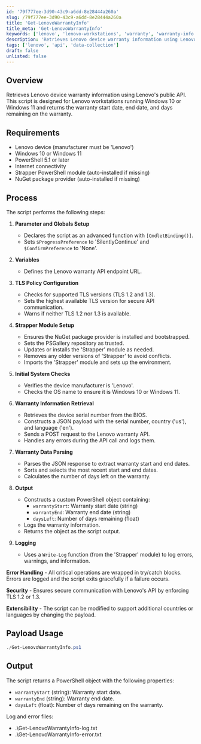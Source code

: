 ```yaml
---
id: '79f777ee-3d90-43c9-a6dd-8e28444a260a'
slug: /79f777ee-3d90-43c9-a6dd-8e28444a260a
title: 'Get-LenovoWarrantyInfo'
title_meta: 'Get-LenovoWarrantyInfo'
keywords: ['lenovo', 'lenovo-workstations', 'warranty', 'warranty-info', 'lenovo-warranty']
description: 'Retrieves Lenovo device warranty information using Lenovo''s public API. This script is designed for Lenovo workstations running Windows 10 or Windows 11 and returns the warranty start date, end date, and days remaining on the warranty.'
tags: ['lenovo', 'api', 'data-collection']
draft: false
unlisted: false
---
```


## Overview

Retrieves Lenovo device warranty information using Lenovo's public API. This script is designed for Lenovo workstations running Windows 10 or Windows 11 and returns the warranty start date, end date, and days remaining on the warranty.

## Requirements

- Lenovo device (manufacturer must be 'Lenovo')
- Windows 10 or Windows 11
- PowerShell 5.1 or later
- Internet connectivity
- Strapper PowerShell module (auto-installed if missing)
- NuGet package provider (auto-installed if missing)

## Process

The script performs the following steps:

1. **Parameter and Globals Setup**
    - Declares the script as an advanced function with `[CmdletBinding()]`.
    - Sets `$ProgressPreference` to 'SilentlyContinue' and `$ConfirmPreference` to 'None'.

2. **Variables**
    - Defines the Lenovo warranty API endpoint URL.

3. **TLS Policy Configuration**
    - Checks for supported TLS versions (TLS 1.2 and 1.3).
    - Sets the highest available TLS version for secure API communication.
    - Warns if neither TLS 1.2 nor 1.3 is available.

4. **Strapper Module Setup**
    - Ensures the NuGet package provider is installed and bootstrapped.
    - Sets the PSGallery repository as trusted.
    - Updates or installs the 'Strapper' module as needed.
    - Removes any older versions of 'Strapper' to avoid conflicts.
    - Imports the 'Strapper' module and sets up the environment.

5. **Initial System Checks**
    - Verifies the device manufacturer is 'Lenovo'.
    - Checks the OS name to ensure it is Windows 10 or Windows 11.

6. **Warranty Information Retrieval**
    - Retrieves the device serial number from the BIOS.
    - Constructs a JSON payload with the serial number, country ('us'), and language ('en').
    - Sends a POST request to the Lenovo warranty API.
    - Handles any errors during the API call and logs them.

7. **Warranty Data Parsing**
    - Parses the JSON response to extract warranty start and end dates.
    - Sorts and selects the most recent start and end dates.
    - Calculates the number of days left on the warranty.

8. **Output**
    - Constructs a custom PowerShell object containing:
        - `warrantyStart`: Warranty start date (string)
        - `warrantyEnd`: Warranty end date (string)
        - `daysLeft`: Number of days remaining (float)
    - Logs the warranty information.
    - Returns the object as the script output.

9. **Logging**
    - Uses a `Write-Log` function (from the 'Strapper' module) to log errors, warnings, and information.

**Error Handling**
    - All critical operations are wrapped in try/catch blocks. Errors are logged and the script exits gracefully if a failure occurs.

**Security**
    - Ensures secure communication with Lenovo's API by enforcing TLS 1.2 or 1.3.

**Extensibility**
    - The script can be modified to support additional countries or languages by changing the payload.

## Payload Usage

```powershell
./Get-LenovoWarrantyInfo.ps1
```

## Output

The script returns a PowerShell object with the following properties:

- `warrantyStart` (string): Warranty start date.
- `warrantyEnd` (string): Warranty end date.
- `daysLeft` (float): Number of days remaining on the warranty.

Log and error files:  
- .\Get-LenovoWarrantyInfo-log.txt  
- .\Get-LenovoWarrantyInfo-error.txt
